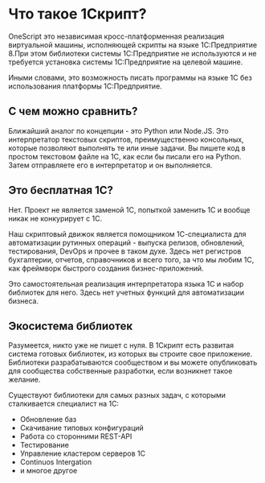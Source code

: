 # Что такое 1Скрипт?

OneScript это независимая кросс-платформенная реализация виртуальной машины, исполняющей скрипты на языке 1С:Предприятие 8.При этом библиотеки системы 1С:Предприятие не используются и не требуется установка системы 1С:Предприятие на целевой машине.

Иными словами, это возможность писать программы на языке 1С без использования платформы 1С:Предприятие.

## С чем можно сравнить?

Ближайший аналог по концепции - это Python или Node.JS. Это интерпретатор текстовых скриптов, преимущественно консольных, которые позволяют выполнять те или иные задачи. Вы пишете код в простом текстовом файле на 1С, как если бы писали его на Python. Затем отправляете его в интерпретатор и он выполняется.

## Это бесплатная 1С?

Нет. Проект не является заменой 1С, попыткой заменить 1С и вообще никак не конкурирует с 1С.

Наш скриптовый движок является помощником 1С-специалиста для автоматизации рутинных операций - выпуска релизов, обновлений, тестирования, DevOps и прочее в таком духе. Здесь нет регистров бухгалтерии, отчетов, справочников и всего того, за что мы любим 1С, как фреймворк быстрого создания бизнес-приложений.

Это самостоятельная реализация интерпретатора языка 1С и набор библиотек для него. Здесь нет учетных функций для автоматизации бизнеса.

## Экосистема библиотек

Разумеется, никто уже не пишет с нуля. В 1Скрипт есть развитая система готовых библиотек, из которых вы строите свое приложение. Библиотеки разрабатываются сообществом и вы можете опубликовать для сообщества собственные разработки, если возникнет такое желание.

Существуют библиотеки для самых разных задач, с которыми сталкивается специалист на 1С:

* Обновление баз
* Скачивание типовых конфигураций
* Работа со сторонними REST-API
* Тестирование
* Управление кластером серверов 1С
* Continuos Intergation 
* и многое другое